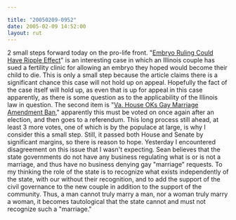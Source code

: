 ```yaml
---

title: "20050209-0952"
date: 2005-02-09 14:52:00
layout: rut
---
```


2 small steps forward today on the pro-life front.  "<a href="http://news.findlaw.com/ap_stories/other/1500/2-8-2005/20050208134509_28.html">Embryo
Ruling Could Have Ripple Effect</a>" is an interesting case in which
an Illinois couple has sued a fertility clinic for allowing an embryo
they hoped would become their child to die.  This is only a small
step because the article claims there is a significant chance this
case will not hold up on appeal.  Hopefully the fact of the case
itself will hold up, as even that is up for appeal in this case
apparently, as there is some question as to the applicability
of the Illinois law in question.  The second item is "<a href="http://news.findlaw.com/ap_stories/other/1110/2-8-2005/20050208140004_25.html">Va.
House OKs Gay Marriage Amendment Ban</a>," apparently this must be
voted on once again after an election, and then goes to a referendum.
This long process still ahead, at least 3 more votes, one of which
is by the populace at large, is why I consider this a small step.
Still, it passed both House and Senate by significant margins, so
there is reason to hope.  Yesterday I encountered disagreement on
this issue that I wasn't expecting.  Sean believes that the state
governments do not have any business regulating what is or is not a
marriage, and thus have no business denying gay "marriage" requests.
To my thinking the role of the state is to recognize what exists
independently of the state, with our without their recognition,
and to add the support of the civil governance to the new couple in
addition to the support of the community.  Thus, a man cannot truly
marry a man, nor a woman truly marry a woman, it becomes tautological
that the state cannot and must not recognize such a "marriage."

